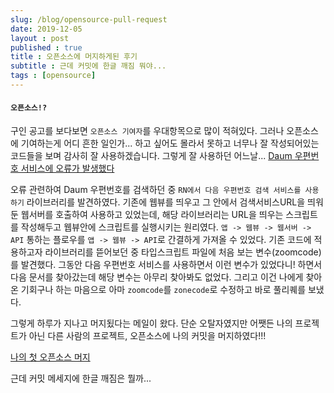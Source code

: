 ```yaml
---
slug: /blog/opensource-pull-request
date: 2019-12-05
layout : post
published : true
title : 오픈소스에 머지하게된 후기
subtitle : 근데 커밋에 한글 깨짐 뭐야...
tags : [opensource]
---
```

#### `오픈소스!?`
구인 공고를 보다보면 `오픈소스 기여자`를 우대항목으로 많이 적혀있다. 그러나 오픈소스에 기여하는게 어디 흔한 일인가...
하고 싶어도 몰라서 못하고 너무나 잘 작성되어있는 코드들을 보며 감사히 잘 사용하겠습니다.
그렇게 잘 사용하던 어느날... [Daum 우편번호 서비스에 오류가 발생했다](https://github.com/daumPostcode/QnA/issues/540)
  
오류 관련하여 Daum 우편번호를 검색하던 중 `RN에서 다음 우편번호 검색 서비스를 사용하기` 라이브러리를 발견하였다.
기존에 웹뷰를 띄우고 그 안에서 검색서비스URL을 띄워둔 웹서버를 호출하여 사용하고 있었는데, 해당 라이브러리는 URL을 띄우는 스크립트를 작성해두고 웹뷰안에 스크립트를 실행시키는 원리였다. `앱 -> 웹뷰 -> 웹서버 -> API` 통하는 플로우를 `앱 -> 웹뷰 -> API`로 간결하게 가져올 수 있었다.
기존 코드에 적용하고자 라이브러리를 뜯어보던 중 타입스크립트 파일에 처음 보는 변수(zoomcode)를 발견했다.
그동안 다음 우편번호 서비스를 사용하면서 이런 변수가 있었다니! 하면서 다음 문서를 찾아갔는데 해당 변수는 아무리 찾아봐도 없었다.
그리고 이건 나에게 찾아온 기회구나 하는 마음으로 아마 `zoomcode`를 `zonecode`로 수정하고 바로 풀리퀘를 보냈다.

그렇게 하루가 지나고 머지됬다는 메일이 왔다. 단순 오탈자였지만 어쨋든 나의 프로젝트가 아닌 다른 사람의 프로젝트, 오픈소스에 나의 커밋을 머지하였다!!!
  
[나의 첫 오픈소스 머지](https://github.com/trabricks/react-native-daum-postcode/pull/7)
  
근데 커밋 메세지에 한글 깨짐은 뭘까...